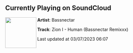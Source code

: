 ## Currently Playing on SoundCloud

[<img align="left" width="100" src="https://i1.sndcdn.com/artworks-000032249259-tbqp6d-t500x500.jpg">](https://soundcloud.com/bassnectar/zion-i-human-bassnectar)

**Artist**: Bassnectar 

**Track**: Zion I - Human (Bassnectar Remixxx)

Last updated at 03/07/2023 06:07
